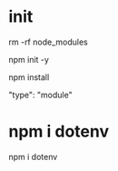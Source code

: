 # init

rm -rf node_modules

npm init -y

npm install

"type": "module"

# npm i dotenv

npm i dotenv